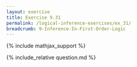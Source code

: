 ```yaml
---
layout: exercise
title: Exercise 9.31
permalink: /logical-inference-exercises/ex_31/
breadcrumb: 9-Inference-In-First-Order-Logic
---
```


{% include mathjax_support %}

<div><i class="arrow-up loader" data-chapter="logical-inference-exercises" data-exercise="ex_31" data-rating="0"></i></div>
{% include_relative question.md %}
